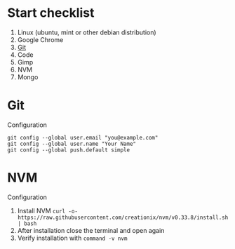 # Start checklist

1. Linux (ubuntu, mint or other debian distribution)
2. Google Chrome
3. [Git](#Git)
4. Code
5. Gimp
6. NVM
7. Mongo

# Git

 Configuration

    git config --global user.email "you@example.com"
    git config --global user.name "Your Name"
    git config --global push.default simple

# NVM

Configuration

1. Install NVM `curl -o- https://raw.githubusercontent.com/creationix/nvm/v0.33.8/install.sh | bash`
2. After installation close the terminal and open again
3. Verify installation with `command -v nvm`
